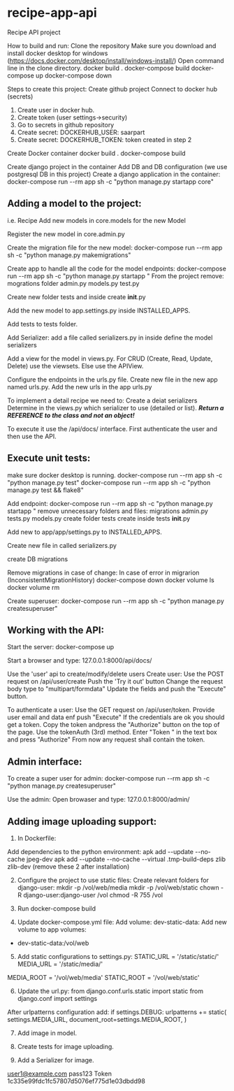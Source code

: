 # recipe-app-api
Recipe API project

How to build and run:
Clone the repository
Make sure you download and install docker desktop for windows (https://docs.docker.com/desktop/install/windows-install/)
Open command line in the clone directory.
docker build .
docker-compose build
docker-compose up
docker-compose down


Steps to create this project:
Create github project
Connect to docker hub (secrets)
1. Create user in docker hub.
2. Create token (user settings->security)
3. Go to secrets in github repository
4. Create secret: DOCKERHUB_USER: saarpart
5. Create secret: DOCKERHUB_TOKEN: token created in step 2

Create Docker container
docker build .
docker-compose build

Create django project in the container
Add DB and DB configuration (we use postgresql DB in this project)
Create a django application in the container:
docker-compose run --rm app sh -c "python manage.py startapp core"


Adding a model to the project:
------------------------------
i.e. Recipe
Add new models in core.models for the new Model

Register the new model in core.admin.py

Create the migration file for the new model:
docker-compose run --rm app sh -c "python manage.py makemigrations"

Create app to handle all the code for the model endpoints:
docker-compose run --rm app sh -c "python manage.py startapp <module name>"
From the project remove:
mogrations folder
admin.py
models.py
test.py

Create new folder tests and inside create __init__.py

Add the new model to app.settings.py inside INSTALLED_APPS.

Add tests to tests folder.

Add Serializer: add a file called serializers.py in inside define the model serializers

Add a view for the model in views.py. For CRUD (Create, Read, Update, Delete) use the viewsets. Else use the APIView.

Configure the endpoints in the urls.py file.
Create new file in the new app named urls.py.
Add the new urls in the app urls.py

To implement a detail recipe we need to:
Create a deiat serializers
Determine in the views.py which serializer to use (detailed or list). 
***Return a REFERENCE to the class and not an object!***

To execute it use the /api/docs/ interface.
First authenticate the user and then use the API.



Execute unit tests:
-------------------
make sure docker desktop is running.
docker-compose run --rm app sh -c "python manage.py test"
docker-compose run --rm app sh -c "python manage.py test && flake8"

Add endpoint:
docker-compose run --rm app sh -c "python manage.py startapp <name>"
remove unnecessary folders and files:
migrations
admin.py
tests.py
models.py
create folder tests
create inside tests __init__.py

Add new <name> to app/app/settings.py to INSTALLED_APPS.

Create new file in <name> called serializers.py



create DB migrations

Remove migrations in case of change:
In case of error in migrarion (InconsistentMigrationHistory)
docker-compose down
docker volume ls
docker volume rm <volume name>

Create superuser:
docker-compose run --rm app sh -c "python manage.py createsuperuser"

Working with the API:
---------------------
Start the server:
docker-compose up

Start a browser and type:
127.0.0.1:8000/api/docs/

Use the 'user' api to create/modify/delete users
Create user: 
Use the POST request on /api/user/create
Push the 'Try it out' button
Change the request body type to "multipart/formdata"
Update the fields and push the "Execute" button.

To authenticate a user:
Use the GET request on /api/user/token.
Provide user email and data enf push "Execute"
If the credentials are ok you should get a token.
Copy the token andpress the "Authorize" button on the top of the page.
Use the tokenAuth (3rd) method.
Enter "Token <paste the coppied token>" in the text box and press "Authorize"
From now any request shall contain the token.

Admin interface:
----------------
To create a super user for admin:
docker-compose run --rm app sh -c "python manage.py createsuperuser"

Use the admin:
Open browaser and type: 127.0.0.1:8000/admin/

Adding image uploading support:
-------------------------------
1. In Dockerfile:

Add dependencies to the python environment:
apk add --update --no-cache jpeg-dev 
apk add --update --no-cache --virtual .tmp-build-deps zlib zlib-dev (remove these 2 after installation)

2. Configure the project to use static files:
Create relevant folders for django-user:
mkdir -p /vol/web/media
mkdir -p /vol/web/static
chown -R django-user:django-user /vol
chmod -R 755 /vol

3. Run docker-compose build

4. Update docker-compose.yml file:
Add volume:
dev-static-data:
Add new volume to app volumes:
- dev-static-data:/vol/web

5. Add static configurations to settings.py:
STATIC_URL = '/static/static/'
MEDIA_URL = '/static/media/'

MEDIA_ROOT = '/vol/web/media'
STATIC_ROOT = '/vol/web/static'

6. Update the url.py:
from django.conf.urls.static import static
from django.conf import settings

After urlpatterns configuration add:
if settings.DEBUG:
    urlpatterns += static(
        settings.MEDIA_URL,
        document_root=settings.MEDIA_ROOT,
    )
	
7. Add image in model.

8. Create tests for image uploading.

9. Add a Serializer for image.


user1@example.com
pass123
Token 1c335e99fdc1fc57807d5076ef775d1e03dbdd98











